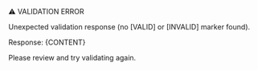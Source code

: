 ⚠️ VALIDATION ERROR

Unexpected validation response (no [VALID] or [INVALID] marker found).

Response:
{CONTENT}

Please review and try validating again.

